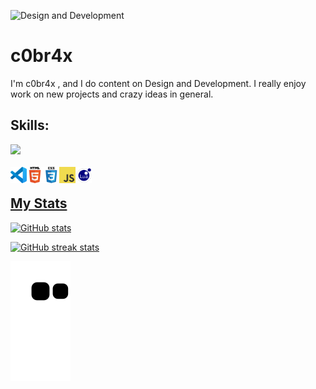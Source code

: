 ![Design and Development](https://cdn.discordapp.com/attachments/792954965668790346/852609014160425030/Sem_titulo.png)

# c0br4x

I'm c0br4x , and I do content on Design and Development. I really enjoy work on new projects and crazy ideas in general.
 
## Skills: 
 
<div>
  <a href="https://github.com/c0br4x-d3v">
  <img height="180em" src="https://github-readme-stats.vercel.app/api/top-langs/?username=c0br4x-d3v&layout=compact&langs_count=7&theme=dracula"/>
</div>
 
<div style="display: inline_block"><br>
 <img align="left" alt="Visual Studio Code" width="26px" src="https://raw.githubusercontent.com/github/explore/80688e429a7d4ef2fca1e82350fe8e3517d3494d/topics/visual-studio-code/visual-studio-code.png" />   
 <img align="left" alt="HTML5" width="26px" src="https://raw.githubusercontent.com/github/explore/80688e429a7d4ef2fca1e82350fe8e3517d3494d/topics/html/html.png" />
 <img align="left" alt="CSS3" width="26px" src="https://raw.githubusercontent.com/github/explore/80688e429a7d4ef2fca1e82350fe8e3517d3494d/topics/css/css.png" />
 <img align="left" alt="JavaScript" width="26px" src="https://raw.githubusercontent.com/github/explore/80688e429a7d4ef2fca1e82350fe8e3517d3494d/topics/javascript/javascript.png" />
 <img align="left" alt="Lua" width="26px" src="https://raw.githubusercontent.com/github/explore/80688e429a7d4ef2fca1e82350fe8e3517d3494d/topics/lua/lua.png" />
 <br>
</div>

## My Stats

![GitHub stats](https://github-readme-stats.vercel.app/api?username=c0br4x-d3v&show_icons=true&theme=tokyonight)

![GitHub streak stats](https://github-readme-streak-stats.herokuapp.com/?user=c0br4x-d3v&theme=tokyonight)  

![Snake animation](https://github.com/rafaballerini/rafaballerini/blob/output/github-contribution-grid-snake.svg)
 
